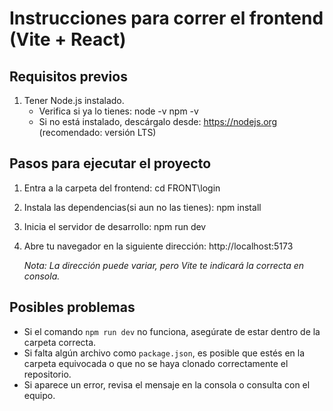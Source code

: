 # Instrucciones para correr el frontend (Vite + React)

## Requisitos previos
1. Tener Node.js instalado.
   - Verifica si ya lo tienes:
     node -v
     npm -v
   - Si no está instalado, descárgalo desde: https://nodejs.org (recomendado: versión LTS)

## Pasos para ejecutar el proyecto


1. Entra a la carpeta del frontend:
   cd FRONT\login

3. Instala las dependencias(si aun no las tienes):
   npm install

4. Inicia el servidor de desarrollo:
   npm run dev

5. Abre tu navegador en la siguiente dirección:
   http://localhost:5173

   *Nota: La dirección puede variar, pero Vite te indicará la correcta en consola.*

## Posibles problemas
- Si el comando `npm run dev` no funciona, asegúrate de estar dentro de la carpeta correcta.
- Si falta algún archivo como `package.json`, es posible que estés en la carpeta equivocada o que no se haya clonado correctamente el repositorio.
- Si aparece un error, revisa el mensaje en la consola o consulta con el equipo.
